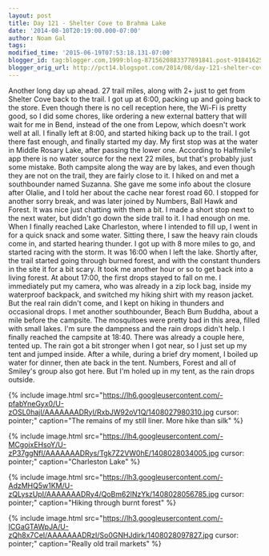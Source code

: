 ```yaml
---
layout: post
title: Day 121 - Shelter Cove to Brahma Lake
date: '2014-08-10T20:19:00.000-07:00'
author: Noam Gal
tags:
modified_time: '2015-06-19T07:53:18.131-07:00'
blogger_id: tag:blogger.com,1999:blog-8715620883377891841.post-9184162551481824668
blogger_orig_url: http://pct14.blogspot.com/2014/08/day-121-shelter-cove-to-brahma-lake.html
---
```


 Another long day up ahead. 27 trail miles, along with 2+ just to get from Shelter Cove back to the trail.
 I
 got up at 6:00, packing up and going back to the store. Even though there is no cell reception here, the Wi-Fi is
 pretty good, so I did some chores, like ordering a new external battery that will wait for me in Bend, instead of
 the one from Lepow, which doesn't work well at all.
 I finally left at 8:00, and started hiking back up to the
 trail. I got there fast enough, and finally started my day.
 My first stop was at the water in Middle Rosary
 Lake, after passing the lower one. According to Halfmile's app there is no water source for the next 22 miles, but
 that's probably just some mistake. Both campsite along the way are by lakes, and even though they are not on the
 trail, they are fairly close to it.
 I hiked on and met a southbounder named Suzanna. She gave me some info
 about the closure after Olalie, and I told her about the cache near forest road 60.
 I stopped for another sorry
 break, and was later joined by Numbers, Ball Hawk and Forest. It was nice just chatting with them a bit.
 I made
 a short stop next to the next water, but didn't go down the side trail to it. I had enough on me.
 When I
 finally reached Lake Charleston, where I intended to fill up, I went in for a quick snack and some water. Sitting
 there, I saw the heavy rain clouds come in, and started hearing thunder.
 I got up with 8 more miles to go, and
 started racing with the storm. It was 16:00 when I left the lake. Shortly after, the trail started going through
 burned forest, and with the constant thunders in the site it for a bit scary. It took me another hour or so to get
 back into a living forest.
 At about 17:00, the first drops stayed to fall on me. I immediately put my camera,
 who was already in a zip lock bag, inside my waterproof backpack, and switched my hiking shirt with my reason
 jacket. But the real rain didn't come, and I kept on hiking in thunders and occasional drops.
 I met another
 southbounder, Beach Bum Buddha, about a mile before the campsite. The mosquitoes were pretty bad in this area,
 filled with small lakes. I'm sure the dampness and the rain drops didn't help.
 I finally reached the campsite
 at 18:40. There was already a couple here, tented up. The rain got a bit stronger when I got near, so I just set up
 my tent and jumped inside. After a while, during a brief dry moment, I boiled up water for dinner, then ate back in
 the tent.
 Numbers, Forest and all of Smiley's group also got here. But I'm holed up in my tent, as the rain
 drops outside.

{% include image.html src="https://lh6.googleusercontent.com/-pfabYneGyx0/U-zOSL0hajI/AAAAAAADRyI/RxbJW92oV1Q/1408027980310.jpg cursor: pointer;" caption="The remains of my still liner. More hike than silk" %}


{% include image.html src="https://lh4.googleusercontent.com/-MCgojxEHsoY/U-zP37ggNfI/AAAAAAADRys/Tgk7Z2VW0hE/1408028034005.jpg cursor: pointer;" caption="Charleston Lake" %}


{% include image.html src="https://lh3.googleusercontent.com/-AdzMHQ5w1KM/U-zQLyszUpI/AAAAAAADRy4/QoBm62lNzYk/1408028056785.jpg cursor: pointer;" caption="Hiking through burnt forest" %}


{% include image.html src="https://lh3.googleusercontent.com/-ICGaGTAWpJA/U-zQh8x7CeI/AAAAAAADRzI/So0GNHJdirk/1408028097827.jpg cursor: pointer;" caption="Really old trail markets" %}

